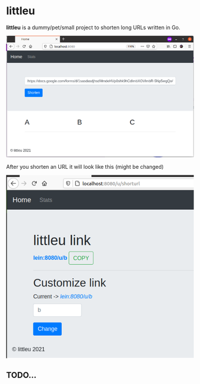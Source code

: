 # littleu

**littleu** is a dummy/pet/small project to shorten long URLs written in Go.

![littleu-homepag](imgs/homepage.png)

After you shorten an URL it will look like this (might be changed)

![littleu-shortenedurl](imgs/urlshort.png)

## TODO...
